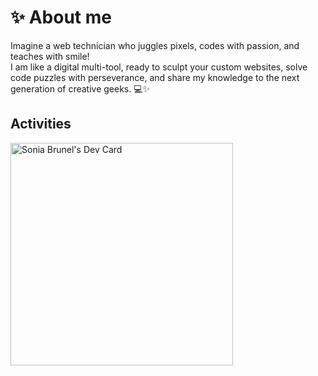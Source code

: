 # ✨ About me

Imagine a web technician who juggles pixels, codes with passion, and teaches with smile! <br>
I am like a digital multi-tool, ready to sculpt your custom websites, solve code puzzles with perseverance, and share my knowledge to the next generation of creative geeks. 💻✨

## Activities
<a href="https://app.daily.dev/xartiax"><img src="https://api.daily.dev/devcards/v2/XWFjQpcqJ.png?type=default&r=vuc" width="356" alt="Sonia Brunel's Dev Card"/></a>
